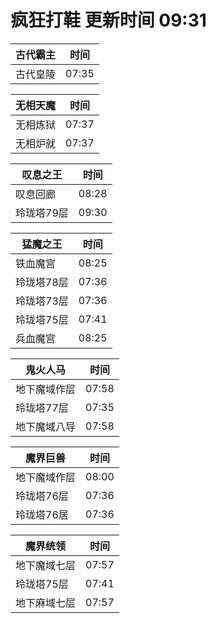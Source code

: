 # 疯狂打鞋 更新时间 09:31

| 古代霸主   | 时间    |
|--------|-------|
| 古代皇陵 | 07:35 |

| 无相天魔   | 时间    |
|--------|-------|
| 无相炼狱 | 07:37 |
| 无相炉就 | 07:37 |

| 叹息之王   | 时间    |
|--------|-------|
| 叹息回廊 | 08:28 |
| 玲珑塔79层 | 09:30 |

| 猛魔之王   | 时间    |
|--------|-------|
| 铁血魔宫 | 08:25 |
| 玲珑塔78层 | 07:36 |
| 玲珑塔73层 | 07:36 |
| 玲珑塔75层 | 07:41 |
| 兵血魔宫 | 08:25 |

| 鬼火人马   | 时间    |
|--------|-------|
| 地下魔域作层 | 07:58 |
| 玲珑塔77层 | 07:35 |
| 地下魔域八导 | 07:58 |

| 魔界巨兽   | 时间    |
|--------|-------|
| 地下魔域作层 | 08:00 |
| 玲珑塔76层 | 07:36 |
| 玲珑塔76居 | 07:36 |

| 魔界统领   | 时间    |
|--------|-------|
| 地下魔域七层 | 07:57 |
| 玲珑塔75层 | 07:41 |
| 地下麻域七层 | 07:57 |